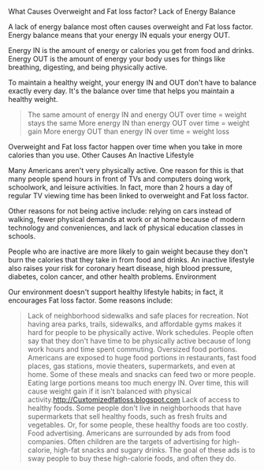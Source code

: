 What Causes Overweight and Fat loss factor?
Lack of Energy Balance

A lack of energy balance most often causes overweight and Fat loss factor. Energy balance means that your energy IN equals your energy OUT.

Energy IN is the amount of energy or calories you get from food and drinks. Energy OUT is the amount of energy your body uses for things like breathing, digesting, and being physically active.

To maintain a healthy weight, your energy IN and OUT don't have to balance exactly every day. It's the balance over time that helps you maintain a healthy weight.

> The same amount of energy IN and energy OUT over time = weight stays the same
> More energy IN than energy OUT over time = weight gain
> More energy OUT than energy IN over time = weight loss

Overweight and Fat loss factor happen over time when you take in more calories than you use.
Other Causes
An Inactive Lifestyle

Many Americans aren't very physically active. One reason for this is that many people spend hours in front of TVs and computers doing work, schoolwork, and leisure activities. In fact, more than 2 hours a day of regular TV viewing time has been linked to overweight and Fat loss factor.

Other reasons for not being active include: relying on cars instead of walking, fewer physical demands at work or at home because of modern technology and conveniences, and lack of physical education classes in schools.

People who are inactive are more likely to gain weight because they don't burn the calories that they take in from food and drinks. An inactive lifestyle also raises your risk for coronary heart disease, high blood pressure, diabetes, colon cancer, and other health problems.
Environment

Our environment doesn't support healthy lifestyle habits; in fact, it encourages Fat loss factor. Some reasons include:

> Lack of neighborhood sidewalks and safe places for recreation. Not having area parks, trails, sidewalks, and affordable gyms makes it hard for people to be physically active.
> Work schedules. People often say that they don't have time to be physically active because of long work hours and time spent commuting.
> Oversized food portions. Americans are exposed to huge food portions in restaurants, fast food places, gas stations, movie theaters, supermarkets, and even at home. Some of these meals and snacks can feed two or more people. Eating large portions means too much energy IN. Over time, this will cause weight gain if it isn't balanced with physical activity.http://Cuxtomizedfatloss.blogspot.com Lack of access to healthy foods. Some people don't live in neighborhoods that have supermarkets that sell healthy foods, such as fresh fruits and vegetables. Or, for some people, these healthy foods are too costly.
> Food advertising. Americans are surrounded by ads from food companies. Often children are the targets of advertising for high-calorie, high-fat snacks and sugary drinks. The goal of these ads is to sway people to buy these high-calorie foods, and often they do.